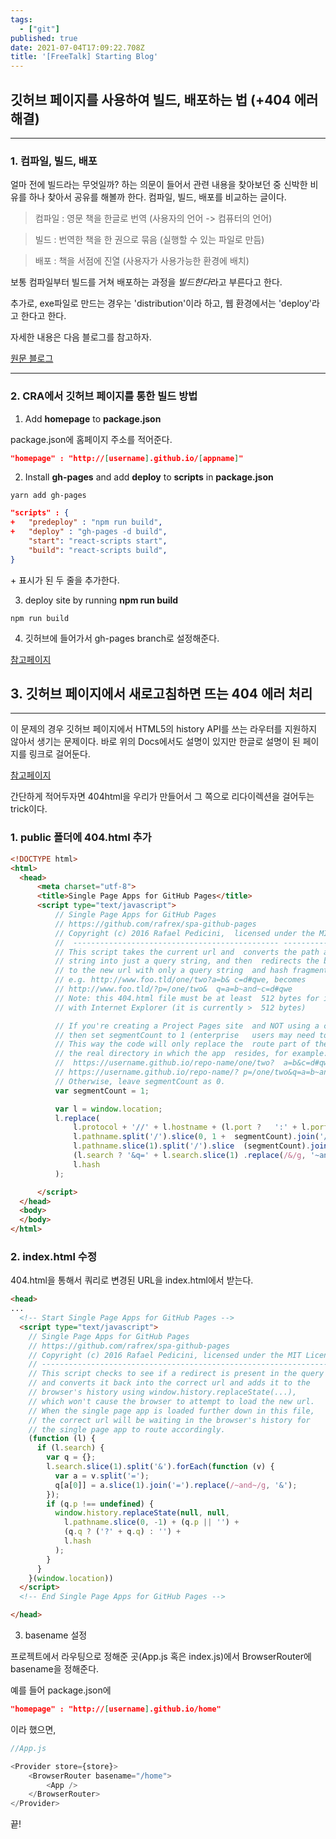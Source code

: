 ```yaml
---
tags:
  - ["git"]
published: true
date: 2021-07-04T17:09:22.708Z
title: '[FreeTalk] Starting Blog'
---
```


## 깃허브 페이지를 사용하여 빌드, 배포하는 법 (+404 에러 해결)
---

### 1. 컴파일, 빌드, 배포


얼마 전에 빌드라는 무엇일까? 하는 의문이 들어서 관련 내용을 찾아보던 중 신박한 비유를 하나 찾아서 공유를 해볼까 한다. 컴파일, 빌드, 배포를 비교하는 글이다.

> 컴파일 : 영문 책을 한글로 번역 (사용자의 언어 -> 컴퓨터의 언어)

> 빌드 : 번역한 책을 한 권으로 묶음 (실행할 수 있는 파일로 만듬)

> 배포 : 책을 서점에 진열 (사용자가 사용가능한 환경에 배치)

보통 컴파일부터 빌드를 거쳐 배포하는 과정을 *빌드한다*라고 부른다고 한다.

추가로, exe파일로 만드는 경우는 'distribution'이라 하고, 웹 환경에서는 'deploy'라고 한다고 한다.

자세한 내용은 다음 블로그를 참고하자.

<a href="https://itholic.github.io/qa-compile-build-deploy/" target="_blank">원문 블로그</a>

---

### 2. CRA에서 깃허브 페이지를 통한 빌드 방법

1. Add **homepage** to **package.json**

package.json에 홈페이지 주소를 적어준다.

```json
"homepage" : "http://[username].github.io/[appname]"
```

2. Install **gh-pages** and add **deploy** to **scripts** in **package.json**

```
yarn add gh-pages
```

```json
"scripts" : {
+   "predeploy" : "npm run build",
+   "deploy" : "gh-pages -d build",
    "start": "react-scripts start",
    "build": "react-scripts build",    
}
```
\+ 표시가 된 두 줄을 추가한다. 

3. deploy site by running **npm run build**

```
npm run build
```
4. 깃허브에 들어가서 gh-pages branch로 설정해준다.

<a href="https://create-react-app.dev/docs/deployment/#github-pages" target="_blank">참고페이지</a>

## 3. 깃허브 페이지에서 새로고침하면 뜨는 404 에러 처리
---
이 문제의 경우 깃허브 페이지에서 HTML5의 history API를 쓰는 라우터를 지원하지 않아서 생기는 문제이다. 바로 위의 Docs에서도 설명이 있지만 한글로 설명이 된 페이지를 링크로 걸어둔다.

<a href="https://iamsjy17.github.io/react/2018/11/04/githubpage-SPA.html" target="_blank">참고페이지</a>

간단하게 적어두자면 404html을 우리가 만들어서 그 쪽으로 리다이렉션을 걸어두는 trick이다. 

### 1. public 폴더에 404.html 추가

```html
<!DOCTYPE html>
<html>
  <head>
      <meta charset="utf-8">
      <title>Single Page Apps for GitHub Pages</title>
      <script type="text/javascript">
          // Single Page Apps for GitHub Pages
          // https://github.com/rafrex/spa-github-pages
          // Copyright (c) 2016 Rafael Pedicini,  licensed under the MIT License
          //  ---------------------------------------------- ------------------------
          // This script takes the current url and  converts the path and query
          // string into just a query string, and then  redirects the browser
          // to the new url with only a query string  and hash fragment,
          // e.g. http://www.foo.tld/one/two?a=b& c=d#qwe, becomes
          // http://www.foo.tld/?p=/one/two&  q=a=b~and~c=d#qwe
          // Note: this 404.html file must be at least  512 bytes for it to work
          // with Internet Explorer (it is currently >  512 bytes)

          // If you're creating a Project Pages site  and NOT using a custom domain,
          // then set segmentCount to 1 (enterprise   users may need to set it to > 1).
          // This way the code will only replace the  route part of the path, and not
          // the real directory in which the app  resides, for example:
          //  https://username.github.io/repo-name/one/two?  a=b&c=d#qwe becomes
          // https://username.github.io/repo-name/? p=/one/two&q=a=b~and~c=d#qwe
          // Otherwise, leave segmentCount as 0.
          var segmentCount = 1;

          var l = window.location;
          l.replace(
              l.protocol + '//' + l.hostname + (l.port ?   ':' + l.port : '') +
              l.pathname.split('/').slice(0, 1 +  segmentCount).join('/') + '/?p=/' +
              l.pathname.slice(1).split('/').slice  (segmentCount).join('/').replace(/&/g,  '~and~') +
              (l.search ? '&q=' + l.search.slice(1) .replace(/&/g, '~and~') : '') +
              l.hash
          );

      </script>
  </head>
  <body>
  </body>
</html>
```

### 2. index.html 수정

404.html을 통해서 쿼리로 변경된 URL을 index.html에서 받는다. 

```html
<head>
...
  <!-- Start Single Page Apps for GitHub Pages -->
  <script type="text/javascript">
    // Single Page Apps for GitHub Pages
    // https://github.com/rafrex/spa-github-pages
    // Copyright (c) 2016 Rafael Pedicini, licensed under the MIT License
    // ----------------------------------------------------------------------
    // This script checks to see if a redirect is present in the query string
    // and converts it back into the correct url and adds it to the
    // browser's history using window.history.replaceState(...),
    // which won't cause the browser to attempt to load the new url.
    // When the single page app is loaded further down in this file,
    // the correct url will be waiting in the browser's history for
    // the single page app to route accordingly.
    (function (l) {
      if (l.search) {
        var q = {};
        l.search.slice(1).split('&').forEach(function (v) {
          var a = v.split('=');
          q[a[0]] = a.slice(1).join('=').replace(/~and~/g, '&');
        });
        if (q.p !== undefined) {
          window.history.replaceState(null, null,
            l.pathname.slice(0, -1) + (q.p || '') +
            (q.q ? ('?' + q.q) : '') +
            l.hash
          );
        }
      }
    }(window.location))
  </script>
  <!-- End Single Page Apps for GitHub Pages -->

</head>
```

3. basename 설정

프로젝트에서 라우팅으로 정해준 곳(App.js 혹은 index.js)에서 BrowserRouter에 basename을 정해준다.

예를 들어 package.json에
```json
"homepage" : "http://[username].github.io/home"
```
이라 했으면,

```javascript
//App.js

<Provider store={store}>
    <BrowserRouter basename="/home">
        <App />
    </BrowserRouter>
</Provider>
```

끝!